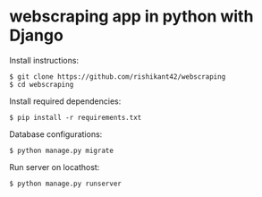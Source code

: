 # webscraping app in python with Django

Install instructions:

```
$ git clone https://github.com/rishikant42/webscraping
$ cd webscraping
```

Install required dependencies:

```
$ pip install -r requirements.txt
```

Database configurations:

```
$ python manage.py migrate
```

Run server on locathost:

```
$ python manage.py runserver
```
